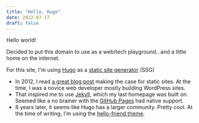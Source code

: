 ```yaml
---
title: "Hello, Hugo"
date: 2022-07-17
draft: false
---
```


Hello world!

Decided to put this domain to use as a web/tech playground...and a little home on the internet. 

For this site, I'm using [Hugo](https://gohugo.io/) as a [static site generator](https://jamstack.org/generators/) (SSG)
- In 2012, I read [a great blog post](https://developmentseed.org/blog/2012-07-27-how-we-build-cms-free-websites) making the case for static sites. At the time, I was a novice web developer mostly building WordPress sites.
- That inspired me to use [Jekyll](https://jekyllrb.com/), which my last homepage was built on. Seemed like a no brainer with the [GitHub Pages](https://docs.github.com/en/pages) had native support.
- 8 years later, it seems like Hugo has a larger community. Pretty cool. At the time of writing, I'm using the [hello-friend theme](https://github.com/panr/hugo-theme-hello-friend).